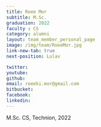 ```yaml
---
title: Roee Mor
subtitle: M.Sc. 
graduation: 2022
faculty : CS
category: alumni
layout: team_member_personal_page
image: /img/team/RoeeMor.jpg
link-new-tab: true
next-position: Lulav

twitter: 
youtube: 
github: 
email: roeeki.mor@gmail.com
bitbucket: 
facebook: 
linkedin:
---
```


M.Sc. CS, Technion, 2022

<!-- {% bibliography --query @*[year=2023] --group_by none %}
{% bibliography -q @*[c ~= {{ V. Indelman }}] %}
{% bibliography --sort authors %} -->
